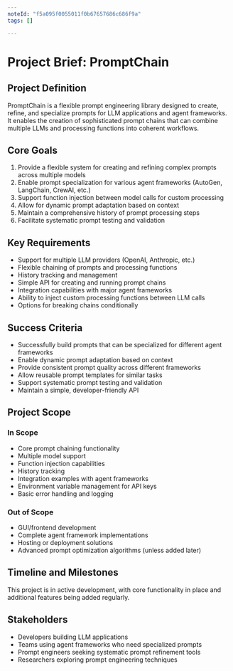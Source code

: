 ```yaml
---
noteId: "f5a095f0055011f0b67657686c686f9a"
tags: []

---
```


# Project Brief: PromptChain

## Project Definition
PromptChain is a flexible prompt engineering library designed to create, refine, and specialize prompts for LLM applications and agent frameworks. It enables the creation of sophisticated prompt chains that can combine multiple LLMs and processing functions into coherent workflows.

## Core Goals
1. Provide a flexible system for creating and refining complex prompts across multiple models
2. Enable prompt specialization for various agent frameworks (AutoGen, LangChain, CrewAI, etc.)
3. Support function injection between model calls for custom processing
4. Allow for dynamic prompt adaptation based on context
5. Maintain a comprehensive history of prompt processing steps
6. Facilitate systematic prompt testing and validation

## Key Requirements
- Support for multiple LLM providers (OpenAI, Anthropic, etc.)
- Flexible chaining of prompts and processing functions
- History tracking and management
- Simple API for creating and running prompt chains
- Integration capabilities with major agent frameworks
- Ability to inject custom processing functions between LLM calls
- Options for breaking chains conditionally

## Success Criteria
- Successfully build prompts that can be specialized for different agent frameworks
- Enable dynamic prompt adaptation based on context
- Provide consistent prompt quality across different frameworks
- Allow reusable prompt templates for similar tasks
- Support systematic prompt testing and validation
- Maintain a simple, developer-friendly API

## Project Scope
### In Scope
- Core prompt chaining functionality
- Multiple model support
- Function injection capabilities
- History tracking
- Integration examples with agent frameworks
- Environment variable management for API keys
- Basic error handling and logging

### Out of Scope
- GUI/frontend development
- Complete agent framework implementations
- Hosting or deployment solutions
- Advanced prompt optimization algorithms (unless added later)

## Timeline and Milestones
This project is in active development, with core functionality in place and additional features being added regularly.

## Stakeholders
- Developers building LLM applications
- Teams using agent frameworks who need specialized prompts
- Prompt engineers seeking systematic prompt refinement tools
- Researchers exploring prompt engineering techniques 